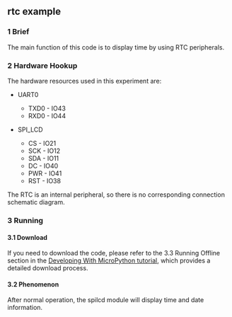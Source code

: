 ## rtc example

### 1 Brief

The main function of this code is to display time by using RTC peripherals.

### 2 Hardware Hookup

The hardware resources used in this experiment are:

- UART0

  - TXD0 - IO43
  - RXD0 - IO44
- SPI_LCD
  - CS - IO21
  - SCK - IO12
  - SDA - IO11
  - DC - IO40
  - PWR - IO41
  - RST - IO38

The RTC is an internal peripheral, so there is no corresponding connection schematic diagram.

### 3 Running

#### 3.1 Download

If you need to download the code, please refer to the 3.3 Running Offline section in the [Developing With MicroPython tutorial](../../../../1_docs/Developing_With_MicroPython.md), which provides a detailed download process.

#### 3.2 Phenomenon

After normal operation, the spilcd module will display time and date information.

